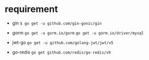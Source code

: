 # requirement

- gin
`$ go get -u github.com/gin-gonic/gin`

- gorm
`go get -u gorm.io/gorm`
`go get -u gorm.io/driver/mysql`

- jwt-go
`go get -u github.com/golang-jwt/jwt/v5`

- go-redis
`go get github.com/redis/go-redis/v9`
